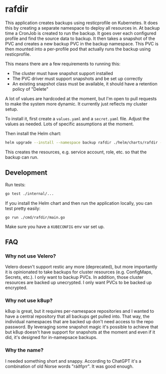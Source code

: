 # rafdir

This application creates backups using resticprofile on Kubernetes. It does
this by creating a separate namespace to deploy all resources in. At backup
time a CronJob is created to run the backup. It goes over each configured
profile and find the source data to backup. It then takes a snapshot of the PVC
and creates a new backup PVC in the backup namespace. This PVC is then mounted
into a per-profile pod that actually runs the backup using resticprofile.

This means there are a few requirements to running this:

- The cluster must have snapshot support installed
- The PVC driver must support snapshots and be set up correctly
- An existing snapshot class must be available, it should have a retention
  policy of "Delete"

A lot of values are hardcoded at the moment, but I'm open to pull requests to
make the system more dynamic. It currently just reflects my cluster setup.

To install it, first create a `values.yaml` and a `secret.yaml` file. Adjust
the values as needed. Lots of specific assumptions at the moment.

Then install the Helm chart:

```bash
helm upgrade --install --namespace backup rafdir ./helm/charts/rafdir -f secrets.yaml -f values.yaml
```

This creates the resources, e.g. service account, role, etc. so that the backup
can run.

## Development

Run tests:

```bash
go test ./internal/...
```

If you install the Helm chart and then run the application locally, you can
test pretty easily:

```
go run ./cmd/rafdir/main.go
```

Make sure you have a `KUBECONFIG` env var set up.

## FAQ

### Why not use Velero?

Velero doesn't support restic any more (deprecated), but more importantly it is
opinionated to take backups for cluster resources (e.g. ConfigMaps, Secrets,
etc.). I only want to backup PVCs. In addition, those cluster resources are
backed up unecrypted. I only want PVCs to be backed up encrypted.

### Why not use k8up?

k8up is great, but it requires per-namespace repositories and I wanted to have
a central repository that all backups get pulled into. That way, the individual
namespaces that are backed up don't need access to the repo password. By
leveraging some snapshot magic it's possible to achieve that but k8up doesn't
have support for snapshots at the moment and even if it did, it's designed for
in-namepsace backups.

### Why the name?

I needed something short and snappy. According to ChatGPT it's a combination of
old Norse words "ráðfǫrr". It was good enough.
